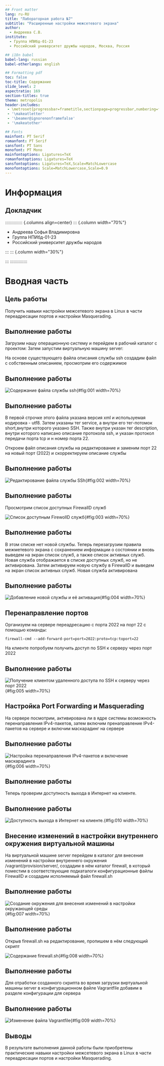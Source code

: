 ```yaml
---
## Front matter
lang: ru-RU
title: "Лабораторная работа №7" 
subtitle: "Расширенные настройки межсетевого экрана"
author:
  - Андреева С.В.
institute:
  - Группа НПИбд-01-23
  - Российский университет дружбы народов, Москва, Россия

## i18n babel
babel-lang: russian
babel-otherlangs: english

## Formatting pdf
toc: false
toc-title: Содержание
slide_level: 2
aspectratio: 169
section-titles: true
theme: metropolis
header-includes:
 - \metroset{progressbar=frametitle,sectionpage=progressbar,numbering=fraction}
 - '\makeatletter'
 - '\beamer@ignorenonframefalse'
 - '\makeatother'

## Fonts
mainfont: PT Serif
romanfont: PT Serif
sansfont: PT Sans
monofont: PT Mono
mainfontoptions: Ligatures=TeX
romanfontoptions: Ligatures=TeX
sansfontoptions: Ligatures=TeX,Scale=MatchLowercase
monofontoptions: Scale=MatchLowercase,Scale=0.9
---
```


# Информация

## Докладчик

:::::::::::::: {.columns align=center}
::: {.column width="70%"}

  * Андреева Софья Владимировна
  * Группа НПИбд-01-23
  * Российский университет дружбы народов


:::
::: {.column width="30%"}


:::
::::::::::::::

# Вводная часть

## Цель работы

Получить навыки настройки межсетевого экрана в Linux в части переадресации портов и настройки Masquerading.


## Выполнение работы

Загрузим нашу операционную систему и перейдем в рабочий каталог с проектом:
Затем запустим виртуальную машину server:


На основе существующего файла описания службы ssh создадим файл с собственным описанием, просмотрим его содержимое

## Выполнение работы

![Содержание файла службы ssh](image/1.png){#fig:001 width=70%}

## Выполнение работы

В первой строчке этого файла указана версия xml и используемая кодировка - utf8. Затем указаны тег service, а внутри его тег-потомок short,внутри которого указано SSH. Также внутри указан тег description, внутри которого написано описание протокола ssh, и указан протокол передачи порта tcp и н номер порта 22.

Откроем файл описания службы на редактирование и заменим порт 22 на новый порт (2022) и скорректируем описание службы

## Выполнение работы

![Редактирование файла службы SSh](image/2.png){#fig:002 width=70%}

## Выполнение работы

Просмотрим список доступных FirewallD служб

![Список доступным FirewollD служб](image/3.png){#fig:003 width=70%}

## Выполнение работы

В этом списке нет новой службы. Теперь перезагрузим правила межметевого экрана  с сохранением информации о состоянии и вновь выведем на экран список служб, а также список активных служб. Новая служба отображается в списке доступных служб, но не активирована. Затем активируем новую службу в FirewallD и выведем на экран список активных служб. Новая служба активирована 

## Выполнение работы

![Добавление новой службы и её активация](image/4.png){#fig:004 width=70%}

## Перенаправление портов

Организуем на сервере переадресацию с порта 2022 на порт 22 с помощью команды:
```
firewall-cmd --add-forward-port=port=2022:proto=tcp:toport=22
```
На клиенте попробуем получить доступ по SSH к серверу через порт 2022

## Выполнение работы

![Получение клиентом удаленного доступа по SSH к серверу через порт 2022](image/5.png){#fig:005 width=70%}

## Настройка Port Forwarding и Masquerading

На сервере посмотрим, активирована ли в ядре системы возможность перенаправления IPv4-пакетов, затем включим пренаправление IPv4-пакетов на сервере и включим маскарадинг на сервере

## Выполнение работы

![Настройка перенаправления IPv4-пакетов и включение маскарадинга](image/6.png){#fig:006 width=70%}

## Выполнение работы

Теперь проверим доступность выхода в Интернет на клиенте.

## Выполнение работы

![Доступность выхода в Интернет на клиенте.](image/10.png){#fig:010 width=70%}

## Внесение изменений в настройки внутреннего окружения виртуальной машины

На виртуальной машине server перейдем в каталог для внесения изменений в настройки внутреннего окружения /vagrant/provision/server/, создадим в нём каталог firewall, в который поместим в соответствующие подкаталоги конфигурационные файлы FirewallD и создадим исполняемый файл firewall.sh

## Выполнение работы

![Создание окружения для внесения изменений в настройки окружающей среды](image/7.png){#fig:007 width=70%}

## Выполнение работы

Открыв firewall.sh на редактирование, пропишем в нём следующий скрипт

![Содержание  firewall.sh](image/8.png){#fig:008 width=70%}

## Выполнение работы

Для отработки созданного скрипта во время загрузки виртуальной машины server в конфигурационном файле Vagrantfile добавим в разделе конфигурации для сервера

## Выполнение работы

![Изменение файла Vagrantfile](image/9.png){#fig:009 width=70%}

## Выводы

В результате выполнения данной работы были приобретены практические навыки настройки межсетевого экрана в Linux в части переадресации портов и настройки Masquerading.

